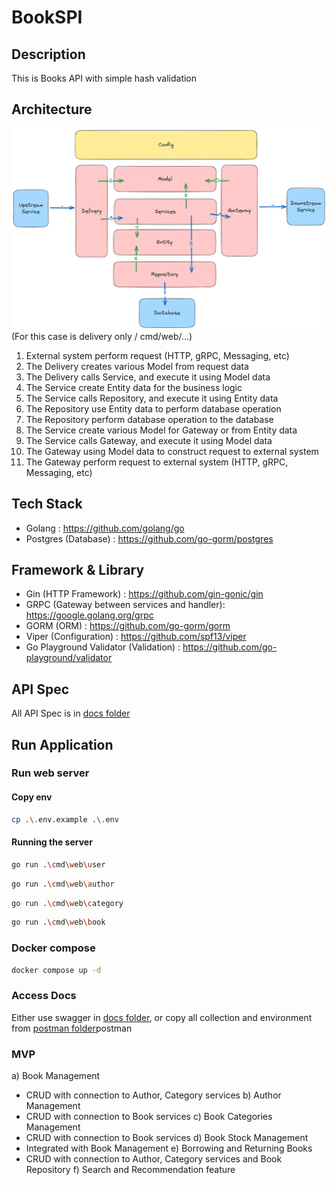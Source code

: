 # BookSPI

## Description

This is Books API with simple hash validation

## Architecture

![Clean Architecture](architecture.png)
(For this case is delivery only / cmd/web/...)
1. External system perform request (HTTP, gRPC, Messaging, etc)
2. The Delivery creates various Model from request data
3. The Delivery calls Service, and execute it using Model data
4. The Service create Entity data for the business logic
5. The Service calls Repository, and execute it using Entity data
6. The Repository use Entity data to perform database operation
7. The Repository perform database operation to the database
8. The Service create various Model for Gateway or from Entity data
9. The Service calls Gateway, and execute it using Model data
10. The Gateway using Model data to construct request to external system 
11. The Gateway perform request to external system (HTTP, gRPC, Messaging, etc)

## Tech Stack

- Golang : https://github.com/golang/go
- Postgres (Database) : https://github.com/go-gorm/postgres

## Framework & Library

- Gin (HTTP Framework) : https://github.com/gin-gonic/gin
- GRPC (Gateway between services and handler): https://google.golang.org/grpc
- GORM (ORM) : https://github.com/go-gorm/gorm
- Viper (Configuration) : https://github.com/spf13/viper
- Go Playground Validator (Validation) : https://github.com/go-playground/validator

## API Spec

All API Spec is in [docs folder](docs)

## Run Application

### Run web server

#### Copy env
```bash
cp .\.env.example .\.env
```
#### Running the server
```bash
go run .\cmd\web\user 
```

```bash
go run .\cmd\web\author
```

```bash
go run .\cmd\web\category
```

```bash
go run .\cmd\web\book 
```


### Docker compose

```bash
docker compose up -d
```

### Access Docs
Either use swagger in [docs folder](docs), or copy all collection and environment from [postman folder](postman)postman

### MVP
a) Book Management
- CRUD with connection to Author, Category services
b) Author Management
- CRUD with connection to Book services
c) Book Categories Management
- CRUD with connection to Book services
d) Book Stock Management
- Integrated with Book Management
e) Borrowing and Returning Books
- CRUD with connection to Author, Category services and Book Repository
f) Search and Recommendation feature